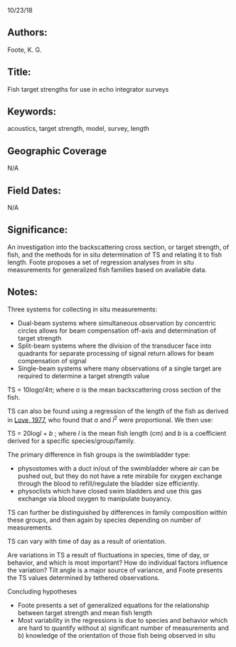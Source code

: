 10/23/18
## Authors:
Foote, K. G.
## Title:
Fish target strengths for use in echo integrator surveys
## Keywords:
acoustics, target strength, model, survey, length
## Geographic Coverage
N/A
## Field Dates:
N/A
## Significance:
An investigation into the backscattering cross section, or target strength, of fish, and the methods for in situ determination of TS and relating it to fish length.  Foote proposes a set of regression analyses from in situ measurements for generalized fish families based on available data.

## Notes:
Three systems for collecting in situ measurements:
- Dual-beam systems where simultaneous observation by concentric circles allows for beam compensation off-axis and determination of target strength
- Split-beam systems where the division of the transducer face into quadrants for separate processing of signal return allows for beam compensation of signal
- Single-beam systems where many observations of a single target are required to determine a target strength value

TS = 10log&sigma;/4&pi;; where &sigma; is the mean backscattering cross section of the fish.

TS can also be found using a regression of the length of the fish as derived in [Love, 1977](https://asa.scitation.org/doi/10.1121/1.381672), who found that &sigma; and *l*<sup>2</sup> were proportional.  We then use:

TS = 20log*l* + *b* ; where *l* is the mean fish length (cm) and *b* is a coefficient derived for a specific species/group/family.

The primary difference in fish groups is the swimbladder type:
- physostomes with a duct in/out of the swimbladder where air can be pushed out, but they do not have a rete mirabile for oxygen exchange through the blood to refill/regulate the bladder size efficiently.
- physoclists which have closed swim bladders and use this gas exchange via blood oxygen to manipulate buoyancy.

TS can further be distinguished by differences in family composition within these groups, and then again by species depending on number of measurements.

TS can vary with time of day as a result of orientation.

Are variations in TS a result of fluctuations in species, time of day, or behavior, and which is most important?  How do individual factors influence the variation?  Tilt angle is a major source of variance, and Foote presents the TS values determined by tethered observations.

Concluding hypotheses
* Foote presents a set of generalized equations for the relationship between target strength and mean fish length
* Most variability in the regressions is due to species and behavior which are hard to quantify without a) significant number of measurements and b) knowledge of the orientation of those fish being observed in situ
